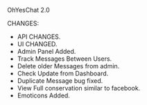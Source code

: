 OhYesChat 2.0

CHANGES:

 * API CHANGES.
 * UI CHANGED.
 * Admin Panel Added.
 * Track Messages Between Users.
 * Delete older Messages from admin.
 * Check Update from Dashboard.
 * Duplicate Message bug fixed.
 * View Full conservation similar to facebook.
 * Emoticons Added.